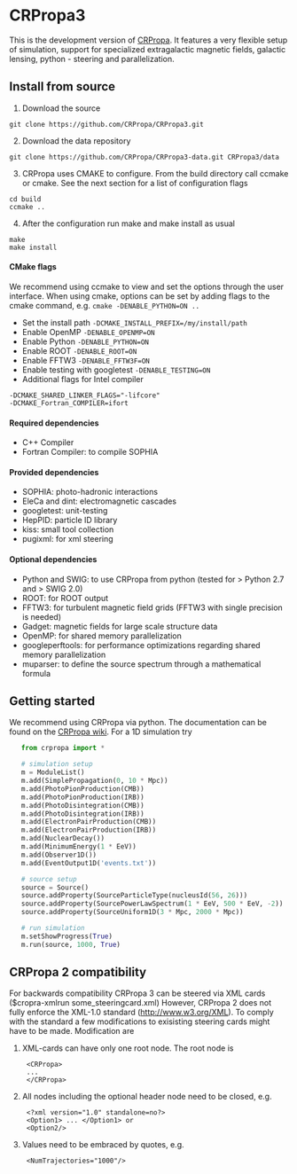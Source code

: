 CRPropa3
========

This is the development version of [CRPropa](https://crpropa.desy.de/Main_Page).
It features a very flexible setup of simulation, support for specialized extragalactic magnetic fields, galactic lensing, python - steering and parallelization.

## Install from source
1. Download the source
```
git clone https://github.com/CRPropa/CRPropa3.git
```
2. Download the data repository
```
git clone https://github.com/CRPropa/CRPropa3-data.git CRPropa3/data
```
3. CRPropa uses CMAKE to configure. From the build directory call ccmake or cmake. See the next section for a list of configuration flags
```
cd build
ccmake ..
```
4. After the configuration run make and make install as usual
```
make
make install
```

#### CMake flags
We recommend using ccmake to view and set the options through the user interface.
When using cmake, options can be set by adding flags to the cmake command, e.g. ``cmake -DENABLE_PYTHON=ON ..``

+ Set the install path
```-DCMAKE_INSTALL_PREFIX=/my/install/path```
+ Enable OpenMP
```-DENABLE_OPENMP=ON```
+ Enable Python
```-DENABLE_PYTHON=ON```
+ Enable ROOT
```-DENABLE_ROOT=ON```
+ Enable FFTW3
```-DENABLE_FFTW3F=ON```
+ Enable testing with googletest
```-DENABLE_TESTING=ON```
+ Additional flags for Intel compiler
```
-DCMAKE_SHARED_LINKER_FLAGS="-lifcore"
-DCMAKE_Fortran_COMPILER=ifort
```

#### Required dependencies
+ C++ Compiler
+ Fortran Compiler: to compile SOPHIA

#### Provided dependencies
+ SOPHIA: photo-hadronic interactions
+ EleCa and dint: electromagnetic cascades
+ googletest: unit-testing
+ HepPID: particle ID library
+ kiss: small tool collection
+ pugixml: for xml steering

#### Optional dependencies
+ Python and SWIG: to use CRPropa from python (tested for > Python 2.7 and > SWIG 2.0)
+ ROOT: for ROOT output
+ FFTW3: for turbulent magnetic field grids (FFTW3 with single precision is needed)
+ Gadget: magnetic fields for large scale structure data
+ OpenMP: for shared memory parallelization
+ googleperftools: for performance optimizations regarding shared memory parallelization
+ muparser: to define the source spectrum through a mathematical formula


## Getting started
We recommend using CRPropa via python. The documentation can be found on the [CRPropa wiki](https://crpropa.desy.de/CRPropa3]).
For a 1D simulation try

 ```python
    from crpropa import *

    # simulation setup
    m = ModuleList()
    m.add(SimplePropagation(0, 10 * Mpc))
    m.add(PhotoPionProduction(CMB))
    m.add(PhotoPionProduction(IRB))
    m.add(PhotoDisintegration(CMB))
    m.add(PhotoDisintegration(IRB))
    m.add(ElectronPairProduction(CMB))
    m.add(ElectronPairProduction(IRB))
    m.add(NuclearDecay())
    m.add(MinimumEnergy(1 * EeV))
    m.add(Observer1D())
    m.add(EventOutput1D('events.txt'))

    # source setup
    source = Source()
    source.addProperty(SourceParticleType(nucleusId(56, 26)))
    source.addProperty(SourcePowerLawSpectrum(1 * EeV, 500 * EeV, -2))
    source.addProperty(SourceUniform1D(3 * Mpc, 2000 * Mpc))

    # run simulation
    m.setShowProgress(True)
    m.run(source, 1000, True)
 ```

## CRPropa 2 compatibility
For backwards compatibility CRPropa 3 can be steered via XML cards ($cropra-xmlrun some_steeringcard.xml)
However, CRPropa 2 does not fully enforce the XML-1.0 standard (http://www.w3.org/XML).
To comply with the standard a few modifications to exisisting steering cards might have to be made.
Modification are

1. XML-cards can have only one root node. The root node is

        <CRPropa>
        ...
        </CRPropa>

2. All nodes including the optional header node need to be closed, e.g.

        <?xml version="1.0" standalone=no?>
        <Option1> ... </Option1> or
        <Option2/>

3. Values need to be embraced by quotes, e.g.

        <NumTrajectories="1000"/>
